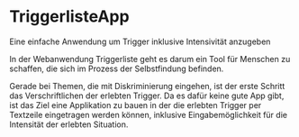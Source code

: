 # TriggerlisteApp
Eine einfache Anwendung um Trigger inklusive Intensivität anzugeben

In der Webanwendung Triggerliste geht es darum ein Tool für Menschen zu schaffen, die sich im Prozess der Selbstfindung befinden.

Gerade bei Themen, die mit Diskriminierung eingehen, ist der erste Schritt das Verschriftlichen der erlebten Trigger. Da es dafür keine gute App gibt, ist das Ziel eine Applikation zu bauen in der die erlebten Trigger per Textzeile eingetragen werden können, inklusive Eingabemöglichkeit für die Intensität der erlebten Situation.
